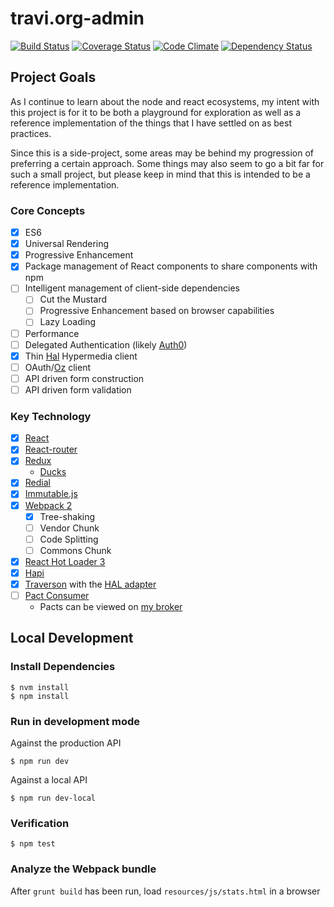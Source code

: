 travi.org-admin
===============

[![Build Status](https://img.shields.io/circleci/project/travi/travi.org-admin.svg?style=flat)](https://circleci.com/gh/travi/travi.org-admin)
[![Coverage Status](http://img.shields.io/coveralls/travi/travi.org-admin.svg?style=flat)](https://coveralls.io/r/travi/travi.org-admin?branch=master)
[![Code Climate](http://img.shields.io/codeclimate/github/travi/travi.org-admin.svg?style=flat)](https://codeclimate.com/github/travi/travi.org-admin)
[![Dependency Status](http://img.shields.io/gemnasium/travi/travi.org-admin.svg?style=flat)](https://gemnasium.com/travi/travi.org-admin)

## Project Goals

As I continue to learn about the node and react ecosystems, my intent with this project is for it to be both a playground
for exploration as well as a reference implementation of the things that I have settled on as best practices.

Since this is a side-project, some areas may be behind my progression of preferring a certain approach. Some things may
also seem to go a bit far for such a small project, but please keep in mind that this is intended to be a reference
implementation.

### Core Concepts

- [x] ES6
- [x] Universal Rendering
- [x] Progressive Enhancement
- [x] Package management of React components to share components with npm
- [ ] Intelligent management of client-side dependencies
    - [ ] Cut the Mustard
    - [ ] Progressive Enhancement based on browser capabilities
    - [ ] Lazy Loading
- [ ] Performance
- [ ] Delegated Authentication (likely [Auth0](https://auth0.com/))
- [x] Thin [Hal](http://stateless.co/hal_specification.html) Hypermedia client
- [ ] OAuth/[Oz](https://github.com/hueniverse/oz) client
- [ ] API driven form construction
- [ ] API driven form validation

### Key Technology
- [x] [React](https://facebook.github.io/react/)
- [x] [React-router](https://github.com/rackt/react-router)
- [x] [Redux](http://rackt.org/redux/)
    * [Ducks](https://github.com/erikras/ducks-modular-redux)
- [x] [Redial](https://github.com/markdalgleish/redial)
- [x] [Immutable.js](https://facebook.github.io/immutable-js/)
- [x] [Webpack 2](https://webpack.github.io/)
    - [x] Tree-shaking
    - [ ] Vendor Chunk
    - [ ] Code Splitting
    - [ ] Commons Chunk
- [x] [React Hot Loader 3](https://github.com/gaearon/react-hot-loader)
- [x] [Hapi](https://hapijs.com)
- [x] [Traverson](https://github.com/basti1302/traverson) with the [HAL adapter](https://github.com/basti1302/traverson-hal)
- [ ] [Pact Consumer](https://github.com/pact-foundation/grunt-pact)
    - Pacts can be viewed on [my broker](https://pact-api.travi.org)

## Local Development

### Install Dependencies
```
$ nvm install
$ npm install
```

### Run in development mode
Against the production API
```
$ npm run dev
```

Against a local API
```
$ npm run dev-local
```

### Verification
```
$ npm test
```

### Analyze the Webpack bundle
After `grunt build` has been run, load `resources/js/stats.html` in a browser
